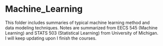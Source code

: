 # Machine_Learning
This folder includes summaries of typical machine learning method and data modeling techniques.
Notes are summarized from EECS 545 (Machine Learning) and STATS 503 (Statistical Learning) from 
University of Michigan.
I will keep updating upon I finish the courses.
